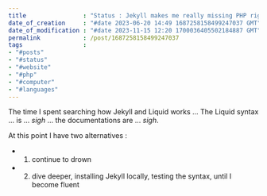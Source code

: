 ```yaml
---
title                : "Status : Jekyll makes me really missing PHP right now"
date_of_creation     : "#date 2023-06-20 14:49 1687258158499247037 GMT"
date_of_modification : "#date 2023-11-15 12:20 1700036405502184887 GMT"
permalink            : /post/1687258158499247037
tags                 :
- "#posts"
- "#status"
- "#website"
- "#php"
- "#computer"
- "#languages"
---
```

The time I spent searching how Jekyll and Liquid works ... The Liquid syntax ... is ... *sigh* ... the documentations are ... *sigh*.

At this point I have two alternatives :

- 1) continue to drown
- 2) dive deeper, installing Jekyll locally, testing the syntax, until I become fluent
   
